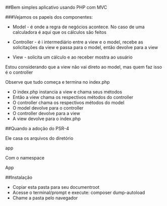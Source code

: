 ##Bem simples aplicativo usando PHP com MVC

###Vejamos os papeis dos componentes:

- Model - é onde a regra de negócios acontece. No caso de uma calculadora é aqui que os cálculos são feitos

- Controller - é i intermediário entre a view e o model, recebe as solicitações da view e passa para o model, então devolve para a view

- View - solicita um cálculo e ao receber mostra ao usuário

Estou considerando que a view não vai direto ao model, mas quem faz isso é o controller

Observe que tudo começa e termina no index.php

- O index.php instancia a view e chama seus métodos
- Então a view chama os respectivos métodos do controller
- O controller chama os respectivos métodos do model
- O model devolve para o controller
- O controller devolve para a view
- A view devolve para o index.php

##Quando a adoção do PSR-4

Ele casa os arquivos do diretório

app

Com o namespace

App

##Instalação

- Copiar esta pasta para seu documentroot
- Acesse o terminal/prompt e execute:
composer dump-autoload
- Chame a pasta pelo navegador

